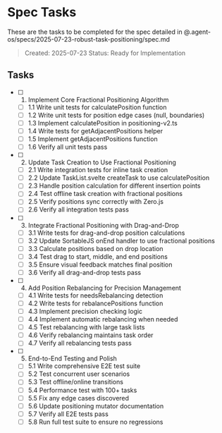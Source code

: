 # Spec Tasks

These are the tasks to be completed for the spec detailed in @.agent-os/specs/2025-07-23-robust-task-positioning/spec.md

> Created: 2025-07-23
> Status: Ready for Implementation

## Tasks

- [ ] 1. Implement Core Fractional Positioning Algorithm
  - [ ] 1.1 Write unit tests for calculatePosition function
  - [ ] 1.2 Write unit tests for position edge cases (null, boundaries)
  - [ ] 1.3 Implement calculatePosition in positioning-v2.ts
  - [ ] 1.4 Write tests for getAdjacentPositions helper
  - [ ] 1.5 Implement getAdjacentPositions function
  - [ ] 1.6 Verify all unit tests pass

- [ ] 2. Update Task Creation to Use Fractional Positioning
  - [ ] 2.1 Write integration tests for inline task creation
  - [ ] 2.2 Update TaskList.svelte createTask to use calculatePosition
  - [ ] 2.3 Handle position calculation for different insertion points
  - [ ] 2.4 Test offline task creation with fractional positions
  - [ ] 2.5 Verify positions sync correctly with Zero.js
  - [ ] 2.6 Verify all integration tests pass

- [ ] 3. Integrate Fractional Positioning with Drag-and-Drop
  - [ ] 3.1 Write tests for drag-and-drop position calculations
  - [ ] 3.2 Update SortableJS onEnd handler to use fractional positions
  - [ ] 3.3 Calculate positions based on drop location
  - [ ] 3.4 Test drag to start, middle, and end positions
  - [ ] 3.5 Ensure visual feedback matches final position
  - [ ] 3.6 Verify all drag-and-drop tests pass

- [ ] 4. Add Position Rebalancing for Precision Management
  - [ ] 4.1 Write tests for needsRebalancing detection
  - [ ] 4.2 Write tests for rebalancePositions function
  - [ ] 4.3 Implement precision checking logic
  - [ ] 4.4 Implement automatic rebalancing when needed
  - [ ] 4.5 Test rebalancing with large task lists
  - [ ] 4.6 Verify rebalancing maintains task order
  - [ ] 4.7 Verify all rebalancing tests pass

- [ ] 5. End-to-End Testing and Polish
  - [ ] 5.1 Write comprehensive E2E test suite
  - [ ] 5.2 Test concurrent user scenarios
  - [ ] 5.3 Test offline/online transitions
  - [ ] 5.4 Performance test with 100+ tasks
  - [ ] 5.5 Fix any edge cases discovered
  - [ ] 5.6 Update positioning mutator documentation
  - [ ] 5.7 Verify all E2E tests pass
  - [ ] 5.8 Run full test suite to ensure no regressions